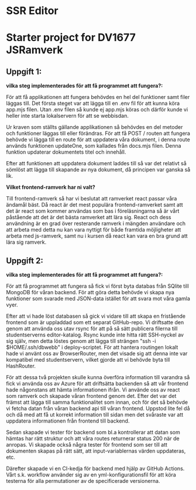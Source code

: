 # SSR Editor

# Starter project for DV1677 JSRamverk

## Uppgift 1:

**vilka steg implementerades för att få programmet att fungera?:**

För att få applikationen att fungera behövdes en hel del funktioner samt filer läggas till. Det första steget var att lägga till en .env fil för att kunna köra app.mjs filen. Utan .env filen så kunde ej app.mjs köras och därför kunde vi heller inte starta lokalservern för att se webbisdan. 

Ur kraven som ställts gällande applikationen så behövdes en del metoder och funktioner läggas till eller förändras. För att få POST / routen att fungera behövde vi lägga till en route för att uppdatera våra dokument, i denna route används funktionen updateOne, som kallades från docs.mjs filen. Denna funktion updaterar dokumentets titel och innehåll. 

Efter att funktionen att uppdatera dokument laddes till så var det relativt så sömlöst att lägga till skapande av nya dokument, då principen var ganska så lik.

**Vilket frontend-ramverk har ni valt?** 

Till frontend-ramverk så har vi beslutat att ramverket react passar våra ändamål bäst. Då react är det mest populära frontend-ramverket samt att det är react som kommer användas som bas i föreläsningarna så är vårt påstående att det är det bästa ramverket att lära sig. React och dess användning är en grad över resterande ramverk i mängden användare och att arbeta med detta nu kan vara nyttigt för både framtida möjligheter att arbeta med js-ramverk, samt nu i kursen då react kan vara en bra grund att lära sig ramverk.


## Uppgift 2:

**vilka steg implementerades för att få programmet att fungera?:**

För att få programmet att fungera så fick vi först byta databas från SQlite till MongoDB för våran backend. För att göra detta behövde vi skapa nya funktioner som svarade med JSON-data istället för att svara mot våra gamla vyer.

Efter att vi hade löst databasen så gick vi vidare till att skapa en fristående frontend som är uppladdad som ett separat GitHub-repo. Vi driftsatte den genom att använda oss utav rsync för att på så sätt publicera filerna till studentserverns editor-katalog. Rsync kunde inte hitta rätt SSH-nyckel av sig själv, men detta löstes genom att lägga till strängen "ssh -i $HOME/.ssh/dbwebb" i deploy-scriptet. För att hantera routingen lokalt hade vi använt oss av BrowserRouter, men det visade sig att denna inte var kompatibel med studentservern, vilket gjorde att vi behövde byta till HashRouter.

För att dessa två projekten skulle kunna överföra information till varandra så fick vi använda oss av Azure för att driftsätta backenden så att vår frontend hade någonstans att hämta informationen ifrån. Vi använde oss av react som ramverk och skapade våran frontend genom det. Efter det var det främst att lägga till samma funktionalitet som innan, och för det så behövde vi fetcha datan från våran backend api till våran frontend. Uppstod lite fel då och då med att få ut korrekt information till sidan men det svåraste var att uppdatera informationen från frontend till backend.

Sedan skapade vi tester för backend som bl.a kontrollerar att datan som hämtas har rätt struktur och att våra routes returnerar status 200 när de anropas. Vi skapade också några tester för frontend som ser till att dokumenten skapas på rätt sätt, att input-variablernas värden uppdateras, etc.

Därefter skapade vi en CI-kedja för backend med hjälp av GitHub Actions. Vårt s.k. workflow använder sig av en yml-konfigurationsfil för att köra testerna för alla permutationer av de specificerade versionerna.